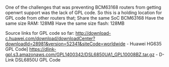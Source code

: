 One of the challenges that was preventing BCM63168 routers from getting openwrt support was the lack of GPL code. So this is a holding location for GPL code from other routers that;
Share the same SoC BCM63168
Have the same size RAM: 128MB
Have the same size flash: 128MB

Source links for GPL code so far:
http://download-c.huawei.com/download/downloadCenter?downloadId=28981&version=52341&siteCode=worldwide - Huawei HG635 GPL Code]
https://dlink-gpl.s3.amazonaws.com/GPL1400342/DSL6850UA1_GPL10008BZ.tar.gz - D-Link DSL6850U GPL Code
